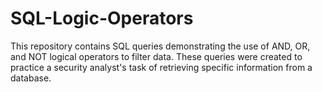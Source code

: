 # SQL-Logic-Operators
This repository contains SQL queries demonstrating the use of AND, OR, and NOT logical operators to filter data. These queries were created to practice a security analyst's task of retrieving specific information from a database.
